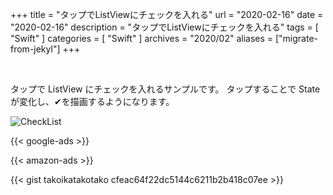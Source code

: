 +++
title =  "タップでListViewにチェックを入れる"
url = "2020-02-16"
date = "2020-02-16"
description = "タップでListViewにチェックを入れる"
tags = [
    "Swift"
]
categories = [
    "Swift"
]
archives = "2020/02"
aliases = ["migrate-from-jekyl"]
+++

<br>

タップで ListView にチェックを入れるサンプルです。
タップすることで State が変化し、✔︎を描画するようになります。

![CheckList](1.png)


<!-- Google Ads -->
{{< google-ads >}}

<!-- Amazon Ads -->
{{< amazon-ads >}}

{{< gist takoikatakotako cfeac64f22dc5144c6211b2b418c07ee >}}
